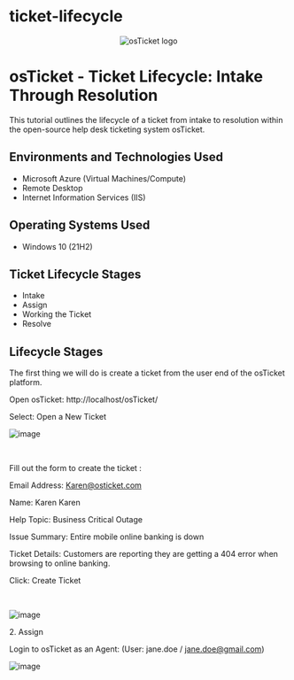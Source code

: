 # ticket-lifecycle
<p align="center">
<img src="https://i.imgur.com/Clzj7Xs.png" alt="osTicket logo"/>
</p>

<h1>osTicket - Ticket Lifecycle: Intake Through Resolution</h1>
This tutorial outlines the lifecycle of a ticket from intake to resolution within the open-source help desk ticketing system osTicket.<br />



<h2>Environments and Technologies Used</h2>

- Microsoft Azure (Virtual Machines/Compute)
- Remote Desktop
- Internet Information Services (IIS)

<h2>Operating Systems Used </h2>

- Windows 10</b> (21H2)

<h2>Ticket Lifecycle Stages</h2>

- Intake
- Assign
- Working the Ticket
- Resolve

<h2>Lifecycle Stages</h2>

 The first thing we will do is create a ticket from the user end of the osTicket platform.

Open osTicket: http://localhost/osTicket/


Select: Open a New Ticket
<p>

  ![image](https://github.com/user-attachments/assets/87604a43-f335-4f87-a2bd-da6cfe524612)
</p>
<p>
 

</p>
<br />
</p>
<p>
  
 Fill out the form to create the ticket :

Email Address: Karen@osticket.com

Name: Karen Karen

Help Topic: Business Critical Outage

Issue Summary: Entire mobile online banking is down

Ticket Details: Customers are reporting they are getting a 404 error when browsing to online banking.

Click: Create Ticket

</p>
<br />

<p>
  
![image](https://github.com/user-attachments/assets/a3199e61-f790-4288-97e8-5d40cccce698)

  
</p>
<p>
 2. Assign

 Login to osTicket as an Agent: (User: jane.doe / jane.doe@gmail.com)

  ![image](https://github.com/user-attachments/assets/b460b88c-8c8d-4b5b-bac5-17f5ad078bd6)

<br />
